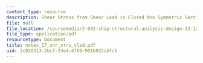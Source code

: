 ```yaml
---
content_type: resource
description: Shear Stress from Shear Load in Closed Non Symmetric Section
file: null
file_location: /coursemedia/2-082-ship-structural-analysis-design-13-122-spring-2003/2c0203132bcf33e44769901b925c4fc1_notes_17_shr_strs_clsd.pdf
file_type: application/pdf
resourcetype: Document
title: notes_17_shr_strs_clsd.pdf
uid: 2c020313-2bcf-33e4-4769-901b925c4fc1
---
```

